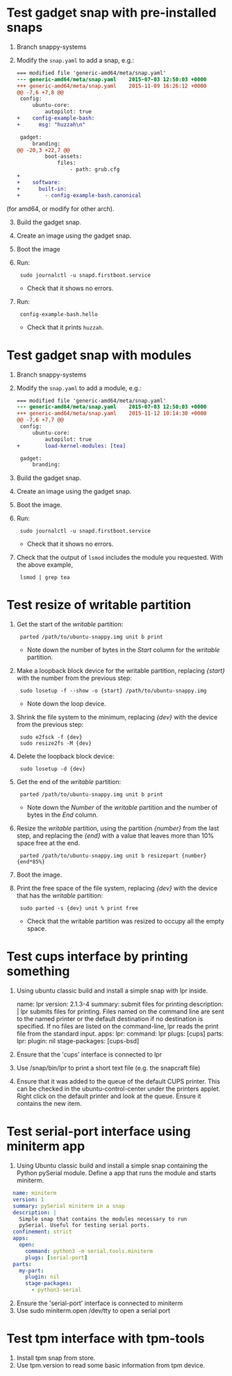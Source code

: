 # Test gadget snap with pre-installed snaps

1. Branch snappy-systems
2. Modify the `snap.yaml` to add a snap, e.g.:

    ```diff
    === modified file 'generic-amd64/meta/snap.yaml'
    --- generic-amd64/meta/snap.yaml	2015-07-03 12:50:03 +0000
    +++ generic-amd64/meta/snap.yaml	2015-11-09 16:26:12 +0000
    @@ -7,6 +7,8 @@
     config:
         ubuntu-core:
             autopilot: true
    +    config-example-bash:
    +      msg: "huzzah\n"

     gadget:
         branding:
    @@ -20,3 +22,7 @@
             boot-assets:
                 files:
                     - path: grub.cfg
    +
    +    software:
    +      built-in:
    +        - config-example-bash.canonical
    ```

  (for amd64, or modify for other arch).

3. Build the gadget snap.
4. Create an image using the gadget snap.
5. Boot the image
6. Run:

        sudo journalctl -u snapd.firstboot.service

    * Check that it shows no errors.


7. Run:

        config-example-bash.hello

    * Check that it prints `huzzah`.

# Test gadget snap with modules

1. Branch snappy-systems
2. Modify the `snap.yaml` to add a module, e.g.:

    ```diff
    === modified file 'generic-amd64/meta/snap.yaml'
    --- generic-amd64/meta/snap.yaml	2015-07-03 12:50:03 +0000
    +++ generic-amd64/meta/snap.yaml	2015-11-12 10:14:30 +0000
    @@ -7,6 +7,7 @@
     config:
         ubuntu-core:
             autopilot: true
    +        load-kernel-modules: [tea]

     gadget:
         branding:

    ```

3. Build the gadget snap.
4. Create an image using the gadget snap.
5. Boot the image.
6. Run:

        sudo journalctl -u snapd.firstboot.service

    * Check that it shows no errors.


7. Check that the output of `lsmod` includes the module you requested. With the above example,

        lsmod | grep tea

# Test resize of writable partition

1. Get the start of the *writable* partition:

        parted /path/to/ubuntu-snappy.img unit b print

    * Note down the number of bytes in the *Start* column for the *writable* partition.

2. Make a loopback block device for the writable partition, replacing *{start}* with the number
   from the previous step:

        sudo losetup -f --show -o {start} /path/to/ubuntu-snappy.img

    * Note down the loop device.

3. Shrink the file system to the minimum, replacing *{dev}* with the device from the previous
   step:

        sudo e2fsck -f {dev}
        sudo resize2fs -M {dev}

4. Delete the loopback block device:

        sudo losetup -d {dev}

5. Get the end of the *writable* partition:

        parted /path/to/ubuntu-snappy.img unit b print

    * Note down the *Number* of the *writable* partition and the number of bytes in the *End*
      column.

6. Resize the *writable* partition, using the partition *{number}* from the last step, and
   replacing the *{end}* with a value that leaves more than 10% space free at the end.

        parted /path/to/ubuntu-snappy.img unit b resizepart {number} {end*85%}

7. Boot the image.

8. Print the free space of the file system, replacing *{dev}* with the device that has the
   *writable* partition:

        sudo parted -s {dev} unit % print free

    * Check that the writable partition was resized to occupy all the empty space.

# Test cups interface by printing something

1. Using ubuntu classic build and install a simple snap with lpr inside.

	name: lpr
	version: 2.1.3-4
	summary: submit files for printing
	description: |
	   lpr submits files for printing.  Files named on the command line are sent to
	   the named printer or the default destination if no destination is specified.
	   If no files are listed on the command-line, lpr reads the print file from
	   the standard input.
	apps:
		lpr:
			command: lpr
			plugs: [cups]
	parts:
		lpr:
			plugin: nil
			stage-packages: [cups-bsd]
2. Ensure that the 'cups' interface is connected to lpr
3. Use /snap/bin/lpr to print a short text file (e.g. the snapcraft file)
4. Ensure that it was added to the queue of the default CUPS printer.  This can
   be checked in the ubuntu-control-center under the printers applet. Right
   click on the default printer and look at the queue. Ensure it contains the
   new item.

# Test serial-port interface using miniterm app

1. Using Ubuntu classic build and install a simple snap containing the Python
   pySerial module. Define a app that runs the module and starts miniterm.

```yaml
  name: miniterm
  version: 1
  summary: pySerial miniterm in a snap
  description: |
    Simple snap that contains the modules necessary to run
    pySerial. Useful for testing serial ports.
  confinement: strict
  apps:
    open:
      command: python3 -m serial.tools.miniterm
      plugs: [serial-port]
  parts:
    my-part:
      plugin: nil
      stage-packages:
        - python3-serial
```

2. Ensure the 'serial-port' interface is connected to miniterm
3. Use sudo miniterm.open /dev/tty<DEV> to open a serial port

# Test tpm interface with tpm-tools

1. Install tpm snap from store.
2. Use tpm.version to read some basic information from tpm device.
